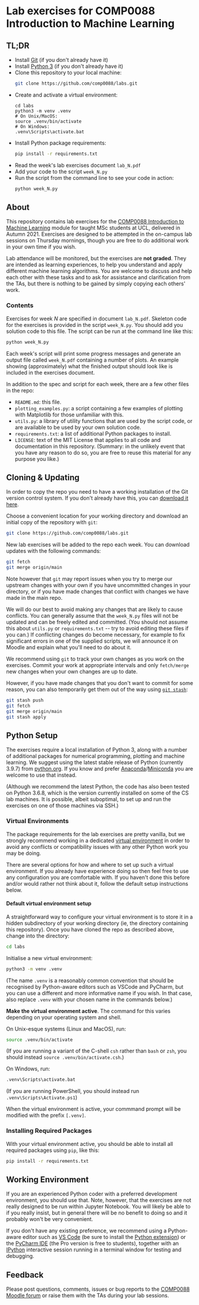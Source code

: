 # Lab exercises for COMP0088 Introduction to Machine Learning

## TL;DR

* Install [Git](https://git-scm.com) (if you don't already have it)
* Install [Python 3](https://www.python.org/downloads/) (if you don't already have it) 
* Clone this repository to your local machine:
    ```sh
    git clone https://github.com/comp0088/labs.git
    ```
* Create and activate a virtual environment:
    ```
    cd labs
    python3 -m venv .venv
    # On Unix/MacOS:
    source .venv/bin/activate
    # On Windows:
    .venv\Scripts\activate.bat
    ```
* Install Python package requirements:
    ```sh
    pip install -r requirements.txt
    ```
* Read the week's lab exercises document `lab_N.pdf`
* Add your code to the script `week_N.py`
* Run the script from the command line to see your code in action:
    ```sh
    python week_N.py
    ```


## About

This repository contains lab exercises for the [COMP0088 Introduction to Machine Learning](https://moodle.ucl.ac.uk/course/view.php?id=1442) module for taught MSc students at UCL, delivered in Autumn 2021. Exercises are designed to be attempted in the on-campus lab sessions on Thursday mornings, though you are free to do additional work in your own time if you wish.

Lab attendance will be monitored, but the exercises are **not graded**. They are intended as learning experiences, to help you understand and apply different machine learning algorithms. You are welcome to discuss and help each other with these tasks and to ask for assistance and clarification from the TAs, but there is nothing to be gained by simply copying each others' work.

### Contents

Exercises for week *N* are specified in document `lab_N.pdf`. Skeleton code for the exercises is provided in the script `week_N.py`. You should add you solution code to this file. The script can be run at the command line like this:
```sh
python week_N.py
```
Each week's script will print some progress messages and generate an output file called `week_N.pdf` containing a number of plots. An example showing (approximately) what the finished output should look like is included in the exercises document.

In addition to the spec and script for each week, there are a few other files in the repo:

* `README.md`: this file.
* `plotting_examples.py`: a script containing a few examples of plotting with Matplotlib for those unfamiliar with this.
* `utils.py`: a library of utility functions that are used by the script code, or are available to be used by your own solution code.
* `requirements.txt`: a list of additional Python packages to install.
* `LICENSE`: text of the MIT License that applies to all code and documentation in this repository. (Summary: in the unlikely event that you have any reason to do so, you are free to reuse this material for any purpose you like.)


## Cloning & Updating

In order to copy the repo you need to have a working installation of the Git version control system. If you don't already have this, you can [download it here](https://git-scm.com).

Choose a convenient location for your working directory and download an initial copy of the repository with `git`:
```sh
git clone https://github.com/comp0088/labs.git
```
New lab exercises will be added to the repo each week. You can download updates with the following commands:
```sh
git fetch
git merge origin/main
```
Note however that `git` may report issues when you try to merge our upstream changes with your own if you have uncommitted changes in your directory, or if you have made changes that conflict with changes we have made in the main repo.

We will do our best to avoid making any changes that are likely to cause conflicts. You can generally assume that the `week_N.py` files will not be updated and can be freely edited and committed. (You should not assume this about `utils.py` or `requirements.txt` -- try to avoid editing these files if you can.) If conflicting changes do become necessary, for example to fix significant errors in one of the supplied scripts, we will announce it on Moodle and explain what you'll need to do about it.

We recommend using `git` to track your own changes as you work on the exercises. Commit your work at appropriate intervals and only `fetch/merge` new changes when your own changes are up to date.

However, if you have made changes that you don't want to commit for some reason, you can also temporarily get them out of the way using [`git stash`](https://git-scm.com/book/en/v2/Git-Tools-Stashing-and-Cleaning):
```sh
git stash push
git fetch
git merge origin/main
git stash apply
```

## Python Setup

The exercises require a local installation of Python 3, along with a number of additional packages for numerical programming, plotting and machine learning. We suggest using the latest stable release of Python (currently 3.9.7) from [python.org](https://www.python.org/downloads/). If you know and prefer [Anaconda](https://www.anaconda.com/products/individual-d)/[Miniconda](https://docs.conda.io/en/latest/miniconda.html) you are welcome to use that instead.

(Although we recommend the latest Python, the code has also been tested on Python 3.6.8, which is the version currently installed on some of the CS lab machines. It is possible, albeit suboptimal, to set up and run the exercises on one of those machines via SSH.)

### Virtual Environments

The package requirements for the lab exercises are pretty vanilla, but we strongly recommend working in a dedicated [virtual environment](https://docs.python.org/3/tutorial/venv.html) in order to avoid any conflicts or compatibility issues with any other Python work you may be doing.

There are several options for how and where to set up such a virtual environment. If you already have experience doing so then feel free to use any configuration you are comfortable with. If you haven't done this before and/or would rather not think about it, follow the default setup instructions below.

#### Default virtual environment setup

A straightforward way to configure your virtual environment is to store it in a hidden subdirectory of your working directory (ie, the directory containing this repository). Once you have cloned the repo as described above, change into the directory:
```sh
cd labs
```
Initialise a new virtual environment:
```sh
python3 -m venv .venv
```
(The name `.venv` is a reasonably common convention that should be recognised by Python-aware editors such as VSCode and PyCharm, but you can use a different and more informative name if you wish. In that case, also replace `.venv` with your chosen name in the commands below.)

**Make the virtual environment active**. The command for this varies depending on your operating system and shell.

On Unix-esque systems (Linux and MacOS), run:
```sh
source .venv/bin/activate
```
(If you are running a variant of the C-shell `csh` rather than `bash` or `zsh`, you should instead `source .venv/bin/activate.csh`.)

On Windows, run:
```sh
.venv\Scripts\activate.bat
```
(If you are running PowerShell, you should instead run `.venv\Scripts\Activate.ps1`)

When the virtual environment is active, your commmand prompt will be modified with the prefix `[.venv]`.

### Installing Required Packages

With your virtual environment active, you should be able to install all required packages using `pip`, like this:
```sh
pip install -r requirements.txt 
```


## Working Environment

If you are an experienced Python coder with a preferred development environment, you should use that. Note, however, that the exercises are not really designed to be run within Jupyter Notebook. You will likely be able to if you really insist, but in general there will be no benefit to doing so and it probably won't be very convenient.

If you don't have any existing preference, we recommend using a Python-aware editor such as [VS Code](https://code.visualstudio.com) (be sure to install the [Python extension](https://marketplace.visualstudio.com/items?itemName=ms-python.python)) or the [PyCharm IDE](https://www.jetbrains.com/pycharm/) (the Pro version is free to students), together with an [IPython](https://ipython.readthedocs.io/) interactive session running in a terminal window for testing and debugging.


## Feedback

Please post questions, comments, issues or bug reports to the [COMP0088 Moodle forum](https://moodle.ucl.ac.uk/mod/forum/view.php?id=3080410) or raise them with the TAs during your lab sessions.

